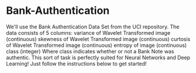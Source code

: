# Bank-Authentication
We'll use the Bank Authentication Data Set from the UCI repository.  The data consists of 5 columns:  variance of Wavelet Transformed image (continuous) skewness of Wavelet Transformed image (continuous) curtosis of Wavelet Transformed image (continuous) entropy of image (continuous) class (integer) Where class indicates whether or not a Bank Note was authentic.  This sort of task is perfectly suited for Neural Networks and Deep Learning! Just follow the instructions below to get started!
